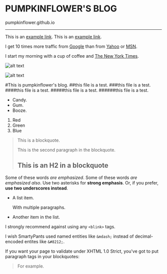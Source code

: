 PUMPKINFLOWER'S BLOG
====================
pumpkinflower.github.io
_______________________

This is an [example link](http://example.com/).
This is an [example link](http://example.com/ "With a Title").

I get 10 times more traffic from [Google][1] than from
[Yahoo][2] or [MSN][3].

[1]: http://google.com/ "Google"
[2]: http://search.yahoo.com/ "Yahoo Search"
[3]: http://search.msn.com/ "MSN Search"

I start my morning with a cup of coffee and
[The New York Times][NY Times].

[ny times]: http://www.nytimes.com/

![alt text][id]

[id]: /path/to/img.jpg "Title"
<img src="/path/to/img.jpg" alt="alt text" title="Title" />


#This is pumpkinflower's blog.
##this file is a test.
###this file is a test.
####this file is a test.
#####this file is a test.
######this file is a test.


+ Candy.
+ Gum.
+ Booze.


1. Red
2. Green
3. Blue


> This is a blockquote.
> 
> This is the second paragraph in the blockquote.
>
> ## This is an H2 in a blockquote



Some of these words *are emphasized*.
Some of these words _are emphasized also_.
Use two asterisks for **strong emphasis**.
Or, if you prefer, __use two underscores instead__.

* A list item.

    With multiple paragraphs.

* Another item in the list.


I strongly recommend against using any `<blink>` tags.

I wish SmartyPants used named entities like `&mdash;`
instead of decimal-encoded entites like `&#8212;`.


If you want your page to validate under XHTML 1.0 Strict,
you've got to put paragraph tags in your blockquotes:

<blockquote>
<p>For example.</p>
</blockquote>

